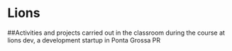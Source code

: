 # Lions
##Activities and projects carried out in the classroom during the course at lions dev, a development startup in Ponta Grossa PR

